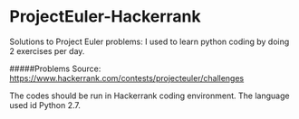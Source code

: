 # ProjectEuler-Hackerrank

Solutions to Project Euler problems:
I used to learn python coding by doing 2 exercises per day.

#####Problems Source: 
https://www.hackerrank.com/contests/projecteuler/challenges

The codes should be run in Hackerrank coding environment. The language used id Python 2.7.
